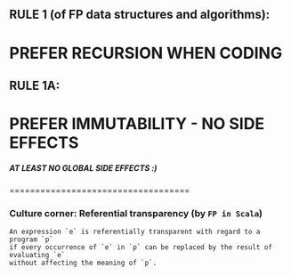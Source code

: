 ## RULE 1 (of FP data structures and algorithms):

# PREFER RECURSION WHEN CODING

## RULE 1A:

# PREFER IMMUTABILITY - NO SIDE EFFECTS
##### AT LEAST NO GLOBAL SIDE EFFECTS :)

===================================

### Culture corner: Referential transparency (by ```FP in Scala```)

```
An expression `e` is referentially transparent with regard to a program `p` 
if every occurrence of `e` in `p` can be replaced by the result of evaluating `e` 
without affecting the meaning of `p`.
```




